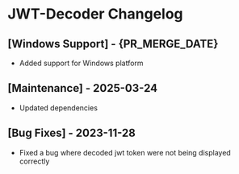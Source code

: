 # JWT-Decoder Changelog

## [Windows Support] - {PR_MERGE_DATE}

- Added support for Windows platform

## [Maintenance] - 2025-03-24

- Updated dependencies

## [Bug Fixes] - 2023-11-28

- Fixed a bug where decoded jwt token were not being displayed correctly
